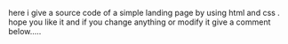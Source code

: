 here i give a source code of a simple landing page by using html and css . hope you like it and if you change anything or modify it give a comment below.....
